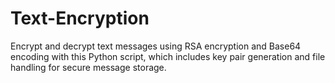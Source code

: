 # Text-Encryption
Encrypt and decrypt text messages using RSA encryption and Base64 encoding with this Python script, which includes key pair generation and file handling for secure message storage.
